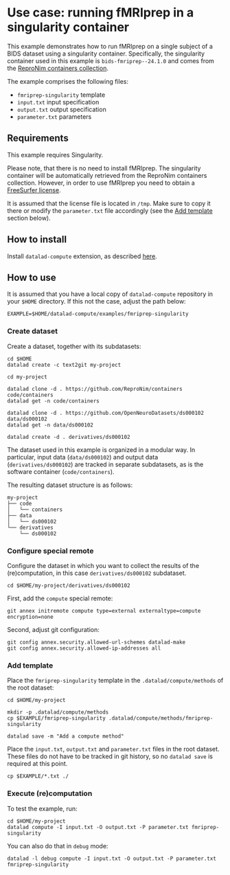 # Use case: running fMRIprep in a singularity container

This example demonstrates how to run fMRIprep on a single subject of a BIDS dataset using a singularity container. Specifically, the singularity container used in this example is `bids-fmriprep--24.1.0` and comes from the [ReproNim containers collection](https://github.com/ReproNim/containers).

The example comprises the following files:
- `fmriprep-singularity` template
- `input.txt` input specification
- `output.txt` output specification
- `parameter.txt` parameters

## Requirements

This example requires Singularity.

Please note, that there is no need to install fMRIprep. The singularity container will be automatically retrieved from the ReproNim containers collection. However, in order to use fMRIprep you need to obtain a [FreeSurfer license](https://surfer.nmr.mgh.harvard.edu/fswiki/License). 

It is assumed that the license file is located in `/tmp`. Make sure to copy it there or modify the `parameter.txt` file accordingly (see the [Add template](#add-template) section below).

## How to install

Install `datalad-compute` extension, as described [here](https://github.com/christian-monch/datalad-compute/tree/main?tab=readme-ov-file#installation).

## How to use

It is assumed that you have a local copy of `datalad-compute` repository in your `$HOME` directory. If this not the case, adjust the path below:

```
EXAMPLE=$HOME/datalad-compute/examples/fmriprep-singularity
```

### Create dataset

Create a dataset, together with its subdatasets:

```
cd $HOME
datalad create -c text2git my-project

cd my-project

datalad clone -d . https://github.com/ReproNim/containers code/containers
datalad get -n code/containers

datalad clone -d . https://github.com/OpenNeuroDatasets/ds000102 data/ds000102
datalad get -n data/ds000102

datalad create -d . derivatives/ds000102
```

The dataset used in this example is organized in a modular way. In particular, input data (`data/ds000102`) and output data (`derivatives/ds000102`) are tracked in separate subdatasets, as is the software container (`code/containers`).

The resulting dataset structure is as follows:

```
my-project
├── code
│   └── containers
├── data
│   └── ds000102
└── derivatives
    └── ds000102
```

### Configure special remote

Configure the dataset in which you want to collect the results of the (re)computation, in this case `derivatives/ds000102` subdataset.

```
cd $HOME/my-project/derivatives/ds000102
```

First, add the `compute` special remote:

```
git annex initremote compute type=external externaltype=compute encryption=none
```

Second, adjust git configuration:
```
git config annex.security.allowed-url-schemes datalad-make
git config annex.security.allowed-ip-addresses all
```

### Add template

Place the `fmriprep-singularity` template in the `.datalad/compute/methods` of the root dataset:

```
cd $HOME/my-project

mkdir -p .datalad/compute/methods
cp $EXAMPLE/fmriprep-singularity .datalad/compute/methods/fmriprep-singularity

datalad save -m "Add a compute method"
```

Place the `input.txt`, `output.txt` and `parameter.txt` files in the root dataset. These files do not have to be tracked in git history, so no `datalad save` is required at this point.

```
cp $EXAMPLE/*.txt ./
```

### Execute (re)computation

To test the example, run:

```
cd $HOME/my-project
datalad compute -I input.txt -O output.txt -P parameter.txt fmriprep-singularity
```

You can also do that in `debug` mode:

```
datalad -l debug compute -I input.txt -O output.txt -P parameter.txt fmriprep-singularity
```
